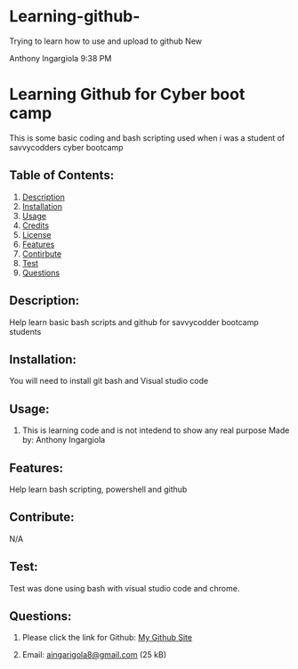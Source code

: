 # Learning-github-
Trying to learn how to use and upload to github
New

Anthony Ingargiola 9:38 PM
# Learning Github for Cyber boot camp
This is some basic coding and bash scripting used when i was a student of savvycodders cyber bootcamp

## Table of Contents:
  1. [Description](#description)
  2. [Installation](#installation)
  3. [Usage](#usage)
  4. [Credits](#credits)
  5. [License](#license)
  6. [Features](#features)
  7. [Contirbute](#contribute)
  8. [Test](#test)
  9. [Questions](#questions)
## Description:
Help learn basic bash scripts and github for savvycodder bootcamp students
## Installation:
 You will need to install git bash and Visual studio code
## Usage:
1. This is learning code and is not intedend to show any real purpose
Made by: Anthony Ingargiola

## Features:
Help learn bash scripting, powershell and github 
## Contribute:
N/A
## Test:
Test was done using bash with visual studio code and chrome.
## Questions:
1. Please click the link for Github: <a href = "https://github.com/aingargiola">My Github Site</a>

3. Email: aingarigola8@gmail.com
(25 kB)
